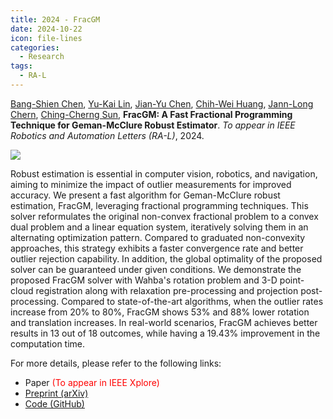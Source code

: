 ```yaml
---
title: 2024 - FracGM
date: 2024-10-22
icon: file-lines
categories:
  - Research
tags:
  - RA-L
---
```


[Bang-Shien Chen](https://dgbshien.com/),
[Yu-Kai Lin](/),
[Jian-Yu Chen](https://github.com/Jian-yu-chen),
[Chih-Wei Huang](https://sites.google.com/ce.ncu.edu.tw/cwhuang/),
[Jann-Long Chern](https://math.ntnu.edu.tw/~chern/),
[Ching-Cherng Sun](https://www.dop.ncu.edu.tw/en/Faculty/faculty_more/9),
**FracGM: A Fast Fractional Programming Technique for Geman-McClure Robust Estimator**.
_To appear in IEEE Robotics and Automation Letters (RA-L)_, 2024.

![](/assets/images/projects/FracGM-Banner.gif)

Robust estimation is essential in computer vision, robotics, and navigation,
aiming to minimize the impact of outlier measurements for improved accuracy. We
present a fast algorithm for Geman-McClure robust estimation, FracGM, leveraging
fractional programming techniques. This solver reformulates the original
non-convex fractional problem to a convex dual problem and a linear equation
system, iteratively solving them in an alternating optimization pattern.
Compared to graduated non-convexity approaches, this strategy exhibits a faster
convergence rate and better outlier rejection capability. In addition, the
global optimality of the proposed solver can be guaranteed under given
conditions. We demonstrate the proposed FracGM solver with Wahba's rotation
problem and 3-D point-cloud registration along with relaxation pre-processing
and projection post-processing. Compared to state-of-the-art algorithms, when
the outlier rates increase from 20% to 80%, FracGM shows 53% and 88% lower
rotation and translation increases. In real-world scenarios, FracGM achieves
better results in 13 out of 18 outcomes, while having a 19.43% improvement in
the computation time.

For more details, please refer to the following links:

- <FontIcon icon="fa-solid fa-file-lines" /> Paper <span style="color: red">(To appear in IEEE Xplore)</span>
- [<FontIcon icon="fa-solid fa-file-lines" /> Preprint (arXiv)](https://arxiv.org/pdf/2409.13978)
- [<FontIcon icon="fa-solid fa-code" /> Code (GitHub)](https://github.com/StephLin/FracGM)
